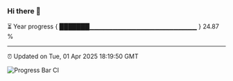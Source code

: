 ### Hi there 👋

⏳ Year progress { ███████▁▁▁▁▁▁▁▁▁▁▁▁▁▁▁▁▁▁▁▁▁▁▁ } 24.87 %

---

⏰ Updated on Tue, 01 Apr 2025 18:19:50 GMT

![Progress Bar CI](https://github.com/liununu/liununu/workflows/Progress%20Bar%20CI/badge.svg)
